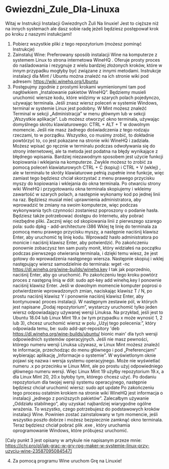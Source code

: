 # Gwiezdni_Zule_Dla-Linuxa
Witaj w Instrukcji Instalacji Gwiezdnych Żuli Na linuxie! Jest to cięższe niż na innych systemach ale dasz sobie radę jeżeli będziesz postępował krok po kroku z naszymi instukcjami!

1. Pobierz wszystkie pliki z tego repozytorium (możesz pominąć Instrukcje)
2. Zainstaluj Wine:
Preferowany sposób instalacji Wine na komputerze z systemem Linux to strona internetowa WineHQ . Oferuje prosty proces 
do naśladowania i rezygnuje z wielu bardziej złożonych kroków, które w innym przypadku mogłyby być związane z innymi metodami.
Instrukcje instalacji dla Mint / Ubuntu można znaleźć na ich stronie wiki pod adresem: https://wiki.winehq.org/Ubuntu
3. Postępujmy zgodnie z prostymi krokami wymienionymi tam pod nagłówkiem „Instalowanie pakietów WineHQ”.
Będziemy musieli uruchomić wiersze kodu, które widzimy w szarych polach pojedynczo, używając terminala. Jeśli znasz wiersz poleceń w systemie Windows,
terminal w systemie Linux jest podobny. W Mint możesz znaleźć Terminal w sekcji „Administracja” w menu głównym lub w sekcji „Wszystkie aplikacje”. Lub możesz 
otworzyć okno terminala, używając domyślnego skrótu klawiaturowego: CTRL + ALT + T w dowolnym momencie.
Jeśli nie masz żadnego doświadczenia z tego rodzaju rzeczami, to w porządku. Wszystko, co musimy zrobić, to dokładnie powtórzyć to, co jest pokazane 
na stronie wiki WineHQ i zadziała. Możesz wpisać go ręcznie w terminalu podczas odwoływania się do strony internetowej, ale ta metoda jest podatna na 
błędy wynikające z błędnego wpisania.
Bardziej niezawodnym sposobem jest użycie funkcji kopiowania i wklejania na komputerze. Zwykle możesz to zrobić za pomocą poleceń klawiaturowych CTRL + C
(kopiuj) i CTRL + V (wklej) , ale w terminalu te skróty klawiaturowe pełnią zupełnie inne funkcje, więc zamiast tego będziesz chciał skorzystać z menu prawego
przycisku myszy do kopiowania i wklejania do okna terminala.
Po otwarciu strony wiki WineHQ i przygotowaniu okna terminala skopiujemy i wkleimy zawartość w szarych polach, a następnie wykonamy kod po jednej linii na raz. 
Będziesz musiał mieć uprawnienia administratora, aby wprowadzić te zmiany na swoim komputerze, więc podczas wykonywania tych czynności zostaniesz poproszony o podanie hasła. Będziesz także potrzebować dostępu do Internetu, aby pobrać niezbędne pliki.
Zacznij więc od skopiowania linii z pierwszego szarego pola:
sudo dpkg - add-architecture i386
Wklej tę linię do terminala za pomocą menu prawego przycisku myszy, a następnie naciśnij klawisz Enter, aby uruchomić tę linię kodu. Wprowadź hasło administratora 
po monicie i naciśnij klawisz Enter, aby potwierdzić.
Po zakończeniu ponownie zobaczysz ten sam pusty monit, który widziałeś na początku podczas pierwszego otwierania terminala, i dzięki temu wiesz, że jest gotowy do 
wprowadzenia następnego wiersza.
Następnie skopiuj i wklej następujący wiersz samodzielnie do terminala:
wget -nc https://dl.winehq.org/wine-builds/winehq.key
I tak jak poprzednio, naciśnij Enter, aby go uruchomić. Po zakończeniu tego kroku powtórz proces z następną linią w dół:
sudo apt-key add winehq.key
I ponownie naciśnij klawisz Enter. Jeśli w dowolnym momencie komputer poprosi o potwierdzenie wprowadzonych zmian, naciskając klawisz T / N, po prostu naciśnij
klawisz Y i ponownie naciśnij klawisz Enter, aby kontynuować proces instalacji.
W następnym zestawie pól, w których jest napisane „Dodaj repozytorium”, wystarczy uruchomić tylko jeden wiersz odpowiadający używanej wersji Linuksa.
Na przykład, jeśli jest to Ubuntu 18.04 lub Linux Mint 19.x (w tym przypadku x może wynosić 1, 2 lub 3), chcesz uruchomić wiersz w polu „Użyj tego polecenia:”,
który odpowiada temu, be: sudo add-apt-repository 'deb https://dl.winehq.org/wine-builds/ubuntu/ bionic main' dla tych wersji odpowiednich systemów operacyjnych.
Jeśli nie masz pewności, którego numeru wersji Linuksa używasz, w Linux Mint możesz znaleźć te informacje, przechodząc do menu głównego i pod „Preferencjami”
wybierając aplikację „Informacje o systemie”. W wyświetlonym oknie pojawi się nazwa i wersja systemu operacyjnego. Może nie wyświetlać numeru .x po przecinku w Linux Mint, ale po prostu użyj odpowiedniego głównego numeru wersji. Więc Linux Mint 19 użyłby repozytorium 19.x, a dla Linux Mint 20, 20.x byłoby tym, którego chcesz użyć.
Po dodaniu repozytorium dla twojej wersji systemu operacyjnego, następnie będziesz chciał uruchomić wiersz:
sudo apt update
Po zakończeniu tego procesu ostatnim krokiem na stronie wiki WineHQ jest informacja o instalacji „jednego z poniższych pakietów”. Zalecałbym używanie „Oddziału 
stabilnego”, aby uzyskać najbardziej wiarygodne ogólne wrażenia.
To wszystko, czego potrzebujesz do podstawowych kroków instalacji Wine. Powinien zostać zainstalowany w tym momencie, jeśli wszystko poszło dobrze i możesz 
bezpiecznie zamknąć okno terminala. Teraz będziesz chciał pobrać plik .exe , który uruchamia oprogramowanie Windows, które próbujesz uruchomić.

[Caly punkt 3 jest opisany w artykule nie napisanym przeze mnie: https://ichi.pro/pl/jak-grac-w-gry-rpg-maker-w-systemie-linux-przy-uzyciu-wine-23587095084547]

4. Za pomocą programu Wine uruchom Grę na Linuxie!
